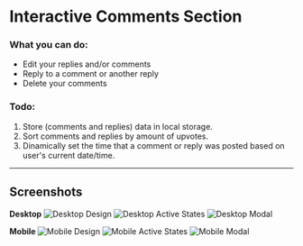 # Interactive Comments Section

### What you can do:

* Edit your replies and/or comments
* Reply to a comment or another reply
* Delete your comments

### Todo:

1. Store (comments and replies) data in local storage.
2. Sort comments and replies by amount of upvotes.
3. Dinamically set the time that a comment or reply was posted based on user's current date/time.

***

## Screenshots

**Desktop**
![Desktop Design](./screenshots/desktop_design.png)
![Desktop Active States](./screenshots/desktop_active_states.png)
![Desktop Modal](./screenshots/desktop_modal.png)

**Mobile**
![Mobile Design](./screenshots/mobile_design.png)
![Mobile Active States](./screenshots/mobile_active_states.png)
![Mobile Modal](./screenshots/mobile_modal.png)